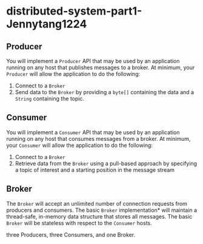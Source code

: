 # distributed-system-part1-Jennytang1224

## **Producer**

You will implement a `Producer` API that may be used by an application running on any host  that publishes messages to a broker. At minimum, your `Producer` will allow the application to do the following:

1. Connect to a `Broker`
2. Send data to the `Broker` by providing a `byte[]` containing the data and a `String` containing the topic.

## Consumer

You will implement a `Consumer` API that may be used by an application running on any host that consumes messages from a broker. At minimum, your `Consumer` will allow the application to do the following:

1. Connect to a `Broker`
2. Retrieve data from the `Broker` using a pull-based approach by specifying a topic of interest and a starting position in the message stream

## Broker

The `Broker` will accept an unlimited number of connection requests from producers and consumers. The basic `Broker` implementation* will maintain a thread-safe, in-memory data structure that stores all messages. The basic `Broker` will be stateless with respect to the `Consumer` hosts.

three Producers, three Consumers, and one Broker.

